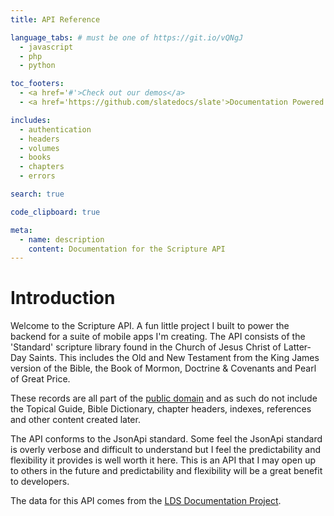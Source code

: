 ```yaml
---
title: API Reference

language_tabs: # must be one of https://git.io/vQNgJ
  - javascript
  - php
  - python

toc_footers:
  - <a href='#'>Check out our demos</a>
  - <a href='https://github.com/slatedocs/slate'>Documentation Powered by Slate</a>

includes:
  - authentication
  - headers
  - volumes
  - books
  - chapters
  - errors

search: true

code_clipboard: true

meta:
  - name: description
    content: Documentation for the Scripture API
---
```


# Introduction

Welcome to the Scripture API. A fun little project I built to power the backend for a suite of mobile apps I'm creating. The API consists of the 'Standard' scripture library found in the Church of Jesus Christ of Latter-Day Saints. This includes the Old and New Testament from the King James version of the Bible, the Book of Mormon, Doctrine & Covenants and Pearl of Great Price.

These records are all part of the [public domain](https://en.wikipedia.org/wiki/Public_domain) and as such do not include the Topical Guide, Bible Dictionary, chapter headers, indexes, references and other content created later.

The API conforms to the JsonApi standard. Some feel the JsonApi standard is overly verbose and difficult to understand but I feel the predictability and flexibility it provides is well worth it here. This is an API that I may open up to others in the future and predictability and flexibility will be a great benefit to developers.

The data for this API comes from the [LDS Documentation Project](https://scriptures.nephi.org/).
